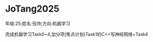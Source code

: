 # JoTang2025
<p style="cplor:yellow">年级:25;姓名:伍帅;方向:机器学习</p>
完成机器学习Task0~4,加分项(焦点计划)Task1的C++写神经网络+Task4
